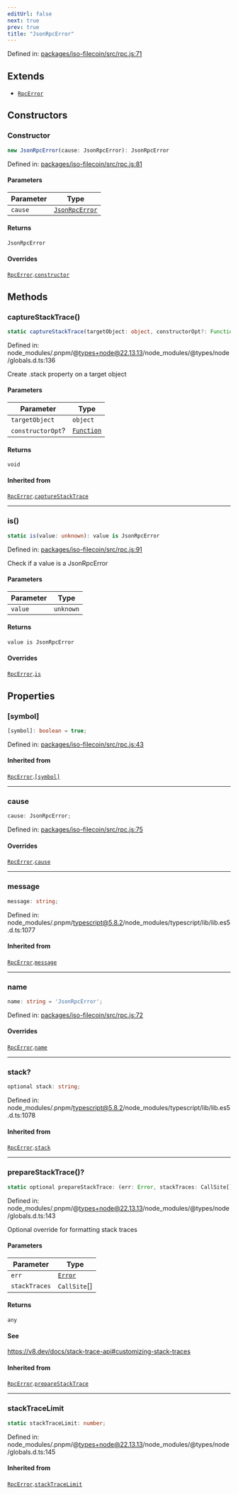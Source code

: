```yaml
---
editUrl: false
next: true
prev: true
title: "JsonRpcError"
---
```


Defined in: [packages/iso-filecoin/src/rpc.js:71](https://github.com/hugomrdias/filecoin/blob/main/packages/iso-filecoin/src/rpc.js#L71)

## Extends

- [`RpcError`](/api/iso-filecoin/rpc/classes/rpcerror/)

## Constructors

### Constructor

```ts
new JsonRpcError(cause: JsonRpcError): JsonRpcError
```

Defined in: [packages/iso-filecoin/src/rpc.js:81](https://github.com/hugomrdias/filecoin/blob/main/packages/iso-filecoin/src/rpc.js#L81)

#### Parameters

| Parameter | Type |
| ------ | ------ |
| `cause` | [`JsonRpcError`](/api/iso-filecoin/types/interfaces/jsonrpcerror/) |

#### Returns

`JsonRpcError`

#### Overrides

[`RpcError`](/api/iso-filecoin/rpc/classes/rpcerror/).[`constructor`](/api/iso-filecoin/rpc/classes/rpcerror/#constructor)

## Methods

### captureStackTrace()

```ts
static captureStackTrace(targetObject: object, constructorOpt?: Function): void
```

Defined in: node\_modules/.pnpm/@types+node@22.13.13/node\_modules/@types/node/globals.d.ts:136

Create .stack property on a target object

#### Parameters

| Parameter | Type |
| ------ | ------ |
| `targetObject` | `object` |
| `constructorOpt`? | [`Function`](https://developer.mozilla.org/docs/Web/JavaScript/Reference/Global_Objects/Function) |

#### Returns

`void`

#### Inherited from

[`RpcError`](/api/iso-filecoin/rpc/classes/rpcerror/).[`captureStackTrace`](/api/iso-filecoin/rpc/classes/rpcerror/#capturestacktrace)

***

### is()

```ts
static is(value: unknown): value is JsonRpcError
```

Defined in: [packages/iso-filecoin/src/rpc.js:91](https://github.com/hugomrdias/filecoin/blob/main/packages/iso-filecoin/src/rpc.js#L91)

Check if a value is a JsonRpcError

#### Parameters

| Parameter | Type |
| ------ | ------ |
| `value` | `unknown` |

#### Returns

`value is JsonRpcError`

#### Overrides

[`RpcError`](/api/iso-filecoin/rpc/classes/rpcerror/).[`is`](/api/iso-filecoin/rpc/classes/rpcerror/#is)

## Properties

### \[symbol\]

```ts
[symbol]: boolean = true;
```

Defined in: [packages/iso-filecoin/src/rpc.js:43](https://github.com/hugomrdias/filecoin/blob/main/packages/iso-filecoin/src/rpc.js#L43)

#### Inherited from

[`RpcError`](/api/iso-filecoin/rpc/classes/rpcerror/).[`[symbol]`](/api/iso-filecoin/rpc/classes/rpcerror/#symbol)

***

### cause

```ts
cause: JsonRpcError;
```

Defined in: [packages/iso-filecoin/src/rpc.js:75](https://github.com/hugomrdias/filecoin/blob/main/packages/iso-filecoin/src/rpc.js#L75)

#### Overrides

[`RpcError`](/api/iso-filecoin/rpc/classes/rpcerror/).[`cause`](/api/iso-filecoin/rpc/classes/rpcerror/#cause)

***

### message

```ts
message: string;
```

Defined in: node\_modules/.pnpm/typescript@5.8.2/node\_modules/typescript/lib/lib.es5.d.ts:1077

#### Inherited from

[`RpcError`](/api/iso-filecoin/rpc/classes/rpcerror/).[`message`](/api/iso-filecoin/rpc/classes/rpcerror/#message)

***

### name

```ts
name: string = 'JsonRpcError';
```

Defined in: [packages/iso-filecoin/src/rpc.js:72](https://github.com/hugomrdias/filecoin/blob/main/packages/iso-filecoin/src/rpc.js#L72)

#### Overrides

[`RpcError`](/api/iso-filecoin/rpc/classes/rpcerror/).[`name`](/api/iso-filecoin/rpc/classes/rpcerror/#name)

***

### stack?

```ts
optional stack: string;
```

Defined in: node\_modules/.pnpm/typescript@5.8.2/node\_modules/typescript/lib/lib.es5.d.ts:1078

#### Inherited from

[`RpcError`](/api/iso-filecoin/rpc/classes/rpcerror/).[`stack`](/api/iso-filecoin/rpc/classes/rpcerror/#stack)

***

### prepareStackTrace()?

```ts
static optional prepareStackTrace: (err: Error, stackTraces: CallSite[]) => any;
```

Defined in: node\_modules/.pnpm/@types+node@22.13.13/node\_modules/@types/node/globals.d.ts:143

Optional override for formatting stack traces

#### Parameters

| Parameter | Type |
| ------ | ------ |
| `err` | [`Error`](https://developer.mozilla.org/docs/Web/JavaScript/Reference/Global_Objects/Error) |
| `stackTraces` | `CallSite`[] |

#### Returns

`any`

#### See

https://v8.dev/docs/stack-trace-api#customizing-stack-traces

#### Inherited from

[`RpcError`](/api/iso-filecoin/rpc/classes/rpcerror/).[`prepareStackTrace`](/api/iso-filecoin/rpc/classes/rpcerror/#preparestacktrace)

***

### stackTraceLimit

```ts
static stackTraceLimit: number;
```

Defined in: node\_modules/.pnpm/@types+node@22.13.13/node\_modules/@types/node/globals.d.ts:145

#### Inherited from

[`RpcError`](/api/iso-filecoin/rpc/classes/rpcerror/).[`stackTraceLimit`](/api/iso-filecoin/rpc/classes/rpcerror/#stacktracelimit)
